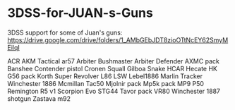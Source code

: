 # 3DSS-for-JUAN-s-Guns
3DSS support for some of Juan's guns:
https://drive.google.com/drive/folders/1_AMbGEbJDT8zioOTtNcEY62SmyMEilqI

ACR
AKM Tactical
ar57
Arbiter Bushmaster
Arbiter Defender
AXMC pack
Banshee
Contender pistol
Cronen Squall
Gilboa Snake
HCAR
Hecate
HK G56 pack
Korth Super Revolver
L86 LSW
Lebel1886
Marlin Tracker
Winchester 1886
Mcmillan Tac50
Mjolnir pack
Mp5k pack
MP9
P50
Remington R5 v1
Scorpion Evo
STG44
Tavor pack
VR80
Winchester 1887 shotgun
Zastava m92
